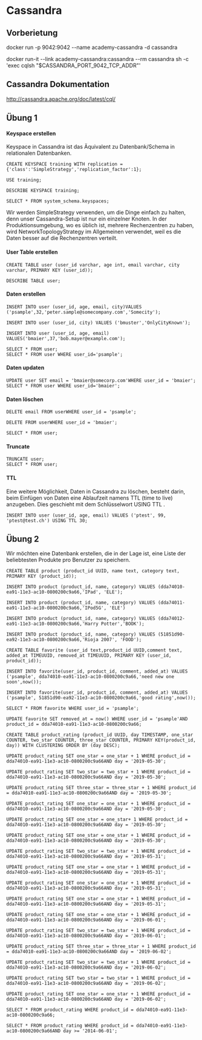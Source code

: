 # Cassandra

## Vorberietung

docker run -p 9042:9042 --name academy-cassandra -d cassandra

docker run-it --link academy-cassandra:cassandra --rm cassandra sh -c 'exec cqlsh "$CASSANDRA_PORT_9042_TCP_ADDR"'

## Cassandra Dokumentation
http://cassandra.apache.org/doc/latest/cql/

## Übung 1

#### Keyspace erstellen
Keyspace in Cassandra ist das Äquivalent zu Datenbank/Schema in relationalen Datenbanken.

```
CREATE KEYSPACE training WITH replication ={'class':'SimpleStrategy','replication_factor':1};

USE training;

DESCRIBE KEYSPACE training;

SELECT * FROM system_schema.keyspaces;
```

Wir werden SimpleStrategy verwenden, um die Dinge einfach zu halten, denn unser Cassandra-Setup ist nur ein einzelner Knoten. In der Produktionsumgebung, wo es üblich ist, mehrere Rechenzentren zu haben, wird NetworkTopologyStrategy im Allgemeinen verwendet, weil es die Daten besser auf die Rechenzentren verteilt.

#### User Table erstellen
```
CREATE TABLE user (user_id varchar, age int, email varchar, city varchar, PRIMARY KEY (user_id));

DESCRIBE TABLE user;
```

#### Daten erstellen
```
INSERT INTO user (user_id, age, email, city)VALUES ('psample',32,'peter.sample@somecompany.com','Somecity');

INSERT INTO user (user_id, city) VALUES ('bmuster','OnlyCityKnown');

INSERT INTO user (user_id, age, email) VALUES('bmaier',37,'bob.mayer@example.com');

SELECT * FROM user;
SELECT * FROM user WHERE user_id='psample';
```

#### Daten updaten
```
UPDATE user SET email = 'bmaier@somecorp.com'WHERE user_id = 'bmaier';
SELECT * FROM user WHERE user_id='bmaier';
```

#### Daten löschen
```
DELETE email FROM userWHERE user_id = 'psample';

DELETE FROM userWHERE user_id = 'bmaier';

SELECT * FROM user;
```

#### Truncate
```
TRUNCATE user;
SELECT * FROM user;
```

#### TTL
Eine weitere Möglichkeit, Daten in Cassandra zu löschen, besteht darin, beim Einfügen von Daten eine Ablaufzeit namens TTL (time to live) anzugeben. Dies geschieht mit dem Schlüsselwort USING TTL <secs>. 
```
INSERT INTO user (user_id, age, email) VALUES ('ptest', 99, 'ptest@test.ch') USING TTL 30;
```

## Übung 2
Wir möchten eine Datenbank erstellen, die in der Lage ist, eine Liste der beliebtesten Produkte pro Benutzer zu speichern.
```
CREATE TABLE product (product_id UUID, name text, category text, PRIMARY KEY (product_id));

INSERT INTO product (product_id, name, category) VALUES (dda74010-ea91-11e3-ac10-0800200c9a66,'IPad', 'ELE');

INSERT INTO product (product_id, name, category) VALUES (dda74011-ea91-11e3-ac10-0800200c9a66,'IPod5G', 'ELE')

INSERT INTO product (product_id, name, category) VALUES (dda74012-ea91-11e3-ac10-0800200c9a66,'Harry Potter','BOOK');

INSERT INTO product (product_id, name, category) VALUES (51851d90-ea92-11e3-ac10-0800200c9a66,'Rioja 2007', 'FOOD');

CREATE TABLE favorite (user_id text,product_id UUID,comment text, added_at TIMEUUID, removed_at TIMEUUID, PRIMARY KEY (user_id, product_id));

INSERT INTO favorite(user_id, product_id, comment, added_at) VALUES ('psample', dda74010-ea91-11e3-ac10-0800200c9a66,'need new one soon',now());

INSERT INTO favorite(user_id, product_id, comment, added_at) VALUES ('psample', 51851d90-ea92-11e3-ac10-0800200c9a66,'good rating',now());

SELECT * FROM favorite WHERE user_id = 'psample';

UPDATE favorite SET removed_at = now() WHERE user_id = 'psample'AND product_id = dda74010-ea91-11e3-ac10-0800200c9a66;

CREATE TABLE product_rating (product_id UUID, day TIMESTAMP, one_star COUNTER, two_star COUNTER, three_star COUNTER, PRIMARY KEY(product_id, day)) WITH CLUSTERING ORDER BY (day DESC);

UPDATE product_rating SET one_star = one_star + 1 WHERE product_id = dda74010-ea91-11e3-ac10-0800200c9a66AND day = '2019-05-30';

UPDATE product_rating SET two_star = two_star + 1 WHERE product_id = dda74010-ea91-11e3-ac10-0800200c9a66AND day = '2019-05-30';

UPDATE product_rating SET three_star = three_star + 1 WHERE product_id = dda74010-ea91-11e3-ac10-0800200c9a66AND day = '2019-05-30';

UPDATE product_rating SET one_star = one_star + 1 WHERE product_id = dda74010-ea91-11e3-ac10-0800200c9a66AND day = '2019-05-30';

UPDATE product_rating SET one_star = one_star+ 1 WHERE product_id = dda74010-ea91-11e3-ac10-0800200c9a66AND day = '2019-05-30';

UPDATE product_rating SET one_star = one_star + 1 WHERE product_id = dda74010-ea91-11e3-ac10-0800200c9a66AND day = '2019-05-30';

UPDATE product_rating SET two_star = two_star + 1 WHERE product_id = dda74010-ea91-11e3-ac10-0800200c9a66AND day = '2019-05-31';

UPDATE product_rating SET one_star = one_star + 1 WHERE product_id = dda74010-ea91-11e3-ac10-0800200c9a66AND day = '2019-05-31';

UPDATE product_rating SET one_star = one_star + 1 WHERE product_id = dda74010-ea91-11e3-ac10-0800200c9a66AND day = '2019-05-31';

UPDATE product_rating SET one_star = one_star + 1 WHERE product_id = dda74010-ea91-11e3-ac10-0800200c9a66AND day = '2019-05-31';

UPDATE product_rating SET one_star = one_star + 1 WHERE product_id = dda74010-ea91-11e3-ac10-0800200c9a66AND day = '2019-06-01';

UPDATE product_rating SET two_star = two_star + 1 WHERE product_id = dda74010-ea91-11e3-ac10-0800200c9a66AND day = '2019-06-01';

UPDATE product_rating SET three_star = three_star + 1 WHERE product_id = dda74010-ea91-11e3-ac10-0800200c9a66AND day = '2019-06-02';

UPDATE product_rating SET two_star = two_star + 1 WHERE product_id = dda74010-ea91-11e3-ac10-0800200c9a66AND day = '2019-06-02';

UPDATE product_rating SET two_star = two_star + 1 WHERE product_id = dda74010-ea91-11e3-ac10-0800200c9a66AND day = '2019-06-02';

UPDATE product_rating SET one_star = one_star + 1 WHERE product_id = dda74010-ea91-11e3-ac10-0800200c9a66AND day = '2019-06-02';

SELECT * FROM product_rating WHERE product_id = dda74010-ea91-11e3-ac10-0800200c9a66;

SELECT * FROM product_rating WHERE product_id = dda74010-ea91-11e3-ac10-0800200c9a66AND day >= '2014-06-01';
```







